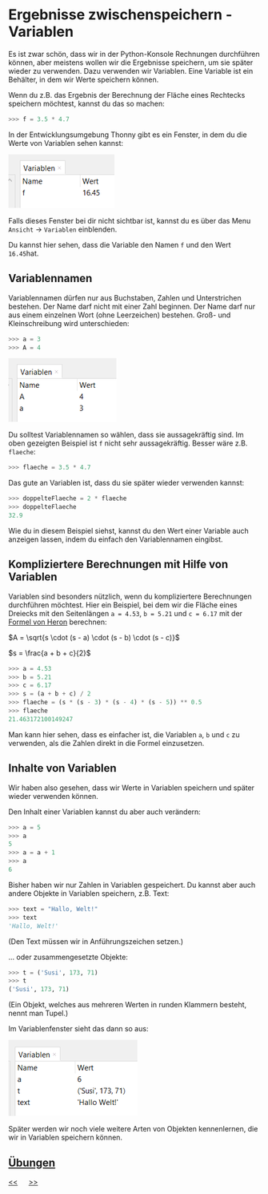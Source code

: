 # Ergebnisse zwischenspeichern - Variablen

Es ist zwar schön, dass wir in der Python-Konsole Rechnungen durchführen können, aber meistens wollen wir die Ergebnisse speichern, um sie später wieder zu verwenden. Dazu verwenden wir Variablen. 
Eine Variable ist ein Behälter, in dem wir Werte speichern können.

Wenn du z.B. das Ergebnis der Berechnung der Fläche eines Rechtecks speichern möchtest, kannst du das so machen:

```python
>>> f = 3.5 * 4.7
```

In der Entwicklungsumgebung Thonny gibt es ein Fenster, in dem du die Werte von Variablen sehen kannst:

![VariablenFenster.png](../img/D0/VariablenFenster.png)

Falls dieses Fenster bei dir nicht sichtbar ist, 
kannst du es über das Menu `Ansicht` -> `Variablen` einblenden.

Du kannst hier sehen, dass die Variable den Namen `f` und den Wert `16.45`hat.

## Variablennamen

Variablennamen dürfen nur aus Buchstaben, Zahlen und Unterstrichen bestehen.
Der Name darf nicht mit einer Zahl beginnen.
Der Name darf nur aus einem einzelnen Wort (ohne Leerzeichen) bestehen.
Groß- und Kleinschreibung wird unterschieden:

```python
>>> a = 3
>>> A = 4
```

![Variablenfenster2.png](../img/D0/Variablenfenster2.png)

Du solltest Variablennamen so wählen, dass sie aussagekräftig sind. 
Im oben gezeigten Beispiel ist `f` nicht sehr aussagekräftig.
Besser wäre z.B. `flaeche`:

```python
>>> flaeche = 3.5 * 4.7
```

Das gute an Variablen ist, dass du sie später wieder verwenden kannst:

```python
>>> doppelteFlaeche = 2 * flaeche
>>> doppelteFlaeche
32.9
```

Wie du in diesem Beispiel siehst, kannst du den Wert einer Variable auch anzeigen lassen, indem du einfach den Variablennamen eingibst.

## Kompliziertere Berechnungen mit Hilfe von Variablen

Variablen sind besonders nützlich, wenn du kompliziertere Berechnungen durchführen möchtest.
Hier ein Beispiel, bei dem wir die Fläche eines Dreiecks mit den Seitenlängen 
`a = 4.53`, `b = 5.21` und `c = 6.17` mit der 
[Formel von Heron](https://www.arndt-bruenner.de/mathe/9/herondreieck.htm) berechnen:

$A = \sqrt{s \cdot (s - a) \cdot (s - b) \cdot (s - c)}$

$s = \frac{a + b + c}{2}$

```python
>>> a = 4.53
>>> b = 5.21
>>> c = 6.17
>>> s = (a + b + c) / 2
>>> flaeche = (s * (s - 3) * (s - 4) * (s - 5)) ** 0.5
>>> flaeche
21.463172100149247
```

Man kann hier sehen, dass es einfacher ist, die Variablen `a`, `b` und `c` zu verwenden, 
als die Zahlen direkt in die Formel einzusetzen.

## Inhalte von Variablen

Wir haben also gesehen, dass wir Werte in Variablen speichern und später wieder verwenden können.

Den Inhalt einer Variablen kannst du aber auch verändern:

```python
>>> a = 5
>>> a
5
>>> a = a + 1
>>> a
6
``` 

Bisher haben wir nur Zahlen in Variablen gespeichert.
Du kannst aber auch andere Objekte in Variablen speichern, z.B. Text:

```python
>>> text = "Hallo, Welt!"
>>> text
'Hallo, Welt!'
``` 
(Den Text müssen wir in Anführungszeichen setzen.)

... oder zusammengesetzte Objekte:

```python
>>> t = ('Susi', 173, 71)
>>> t
('Susi', 173, 71)
```

(Ein Objekt, welches aus mehreren Werten in runden Klammern besteht, nennt man Tupel.)

Im Variablenfenster sieht das dann so aus:

![Variablenfenster3.png](../img/D0/Variablenfenster3.png)

Später werden wir noch viele weitere Arten von Objekten kennenlernen, die wir in Variablen speichern können.

## [Übungen](../uebungen/UE_D0_Variablen.md)




[<<](C0_PythonAlsTaschenrechner.md) &emsp; [>>](D1_Datentypen.md)
